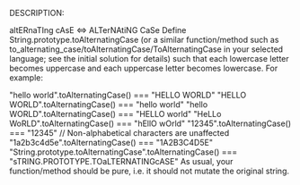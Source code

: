 DESCRIPTION:

altERnaTIng cAsE <=> ALTerNAtiNG CaSe
Define String.prototype.toAlternatingCase (or a similar function/method such as to_alternating_case/toAlternatingCase/ToAlternatingCase in your selected language; see the initial solution for details) such that each lowercase letter becomes uppercase and each uppercase letter becomes lowercase. For example:

"hello world".toAlternatingCase() === "HELLO WORLD"
"HELLO WORLD".toAlternatingCase() === "hello world"
"hello WORLD".toAlternatingCase() === "HELLO world"
"HeLLo WoRLD".toAlternatingCase() === "hEllO wOrld"
"12345".toAlternatingCase()       === "12345"                   // Non-alphabetical characters are unaffected
"1a2b3c4d5e".toAlternatingCase()  === "1A2B3C4D5E"
"String.prototype.toAlternatingCase".toAlternatingCase() === "sTRING.PROTOTYPE.TOaLTERNATINGcASE"
As usual, your function/method should be pure, i.e. it should not mutate the original string.

